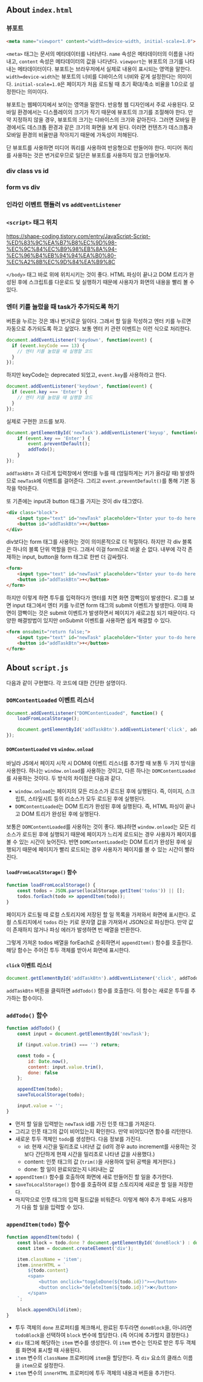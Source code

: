 ## About `index.html`

### 뷰포트

```html
<meta name="viewport" content="width=device-width, initial-scale=1.0">
```

`<meta>` 태그는 문서의 메타데이터를 나타낸다. `name` 속성은 메타데이터의 이름을 나타내고, `content` 속성은 메타데이터의 값을 나타낸다.
`viewport`는 뷰포트의 크기를 나타내는 메타데이터이다. 뷰포트는 브라우저에서 실제로 내용이 표시되는 영역을 말한다.
`width=device-width`는 뷰포트의 너비를 디바이스의 너비와 같게 설정한다는 의미이다.
`initial-scale=1.0`은 페이지가 처음 로드될 때 초기 확대/축소 비율을 1.0으로 설정한다는 의미이다.

뷰포트는 웹페이지에서 보이는 영역을 말한다. 반응형 웹 디자인에서 주로 사용된다. 모바일 환경에서는 디스플레이의 크기가 작기 때문에 뷰포트의 크기를 조절해야 한다. 만약 지정하지 않을 경우, 뷰포트의 크기는 디바이스의 크기와 같아진다. 그러면 모바일 환경에서도 데스크톱 환경과 같은 크기의 화면을 보게 된다. 이러면 컨텐츠가 데스크톱과 모바일 환경의 비율만큼 작아지기 때문에 가독성이 저해된다.

단 뷰포트를 사용하면 미디어 쿼리를 사용하여 반응형으로 만들어야 한다. 미디어 쿼리를 사용하는 것은 번거로우므로 일단은 뷰포트를 사용하지 않고 만들어보자.


### div class vs id

### form vs div

### 인라인 이벤트 핸들러 vs `addEventListener`

### `<script>` 태그 위치

https://shape-coding.tistory.com/entry/JavaScript-Script-%ED%83%9C%EA%B7%B8%EC%9D%98-%EC%9C%84%EC%B9%98%EB%8A%94-%EC%96%B4%EB%94%94%EA%B0%80-%EC%A2%8B%EC%9D%84%EA%B9%8C

`</body>` 태그 바로 위에 위치시키는 것이 좋다. HTML 파싱이 끝나고 DOM 트리가 완성된 후에 스크립트를 다운로드 및 실행하기 때문에 사용자가 화면의 내용을 빨리 볼 수 있다.

### 엔터 키를 눌렀을 때 task가 추가되도록 하기

버튼을 누르는 것은 꽤나 번거로운 일이다. 그래서 할 일을 작성하고 엔터 키를 누르면 자동으로 추가되도록 하고 싶었다.
보통 엔터 키 관련 이벤트는 이런 식으로 처리한다.

```js
document.addEventListener('keydown', function(event) {
  if (event.keyCode === 13) {
    // 엔터 키를 눌렀을 때 실행할 코드
  }
});
```

하지만 keyCode는 deprecated 되었고, `event.key`를 사용하라고 한다.

```js
document.addEventListener('keydown', function(event) {
  if (event.key === 'Enter') {
    // 엔터 키를 눌렀을 때 실행할 코드
  }
});
```

실제로 구현한 코드를 보자.

```js
document.getElementById('newTask').addEventListener('keyup', function(event) {
    if (event.key == 'Enter') {
        event.preventDefault();
        addTodo();
    }
});
```

`addTaskBtn` 과 다르게 입력창에서 엔터를 누를 때 (엄밀하게는 키가 올라갈 때) 발생하므로 `newTask`에 이벤트를 걸어준다.
그리고 `event.preventDefault()`를 통해 기본 동작을 막아준다.

또 기존에는 input과 button 태그를 가지는 것이 div 태그였다.

```html
<div class="block">
    <input type="text" id="newTask" placeholder="Enter your to-do here!">
    <button id="addTaskBtn">+</button>
</div>
```

div보다는 form 태그를 사용하는 것이 의미론적으로 더 적절하다.
하지만 각 div 블록은 하나의 블록 단위 역할을 한다. 그래서 이걸 form으로 바꿀 순 없다.
내부에 각각 존재하는 input, button을 form 태그로 한번 더 감싸줬다.

```html
<form>
    <input type="text" id="newTask" placeholder="Enter your to-do here!">
    <button id="addTaskBtn">+</button>
</form>
```

하지만 이렇게 하면 투두를 입력하다가 엔터를 치면 화면 깜빡임이 발생한다.
로그를 보면 input 태그에서 엔터 키를 누르면 form 태그의 submit 이벤트가 발생한다.
이때 화면이 깜빡이는 것은 submit 이벤트가 발생하면서 페이지가 새로고침 되기 때문이다.
다양한 해결방법이 있지만 onSubmit 이벤트를 사용하면 쉽게 해결할 수 있다.

```html
<form onsubmit="return false;">
    <input type="text" id="newTask" placeholder="Enter your to-do here!">
    <button id="addTaskBtn">+</button>
</form>
```

## About `script.js`

다음과 같이 구현했다. 각 코드에 대한 간단한 설명이다.

### `DOMContentLoaded` 이벤트 리스너

```js
document.addEventListener("DOMContentLoaded", function() {
    loadFromLocalStorage();

    document.getElementById('addTaskBtn').addEventListener('click', addTodo);
});
```

#### `DOMContentLoaded` vs `window.onload`

바닐라 JS에서 페이지 시작 시 DOM에 이벤트 리스너를 추가할 때 보통 두 가지 방식을 사용한다. 하나는 `window.onload`를 사용하는 것이고, 다른 하나는 `DOMContentLoaded`를 사용하는 것이다. 두 방식의 차이점은 다음과 같다.

- `window.onload`는 페이지의 모든 리소스가 로드된 후에 실행된다. 즉, 이미지, 스크립트, 스타일시트 등의 리소스가 모두 로드된 후에 실행된다.
- `DOMContentLoaded`는 DOM 트리가 완성된 후에 실행된다. 즉, HTML 파싱이 끝나고 DOM 트리가 완성된 후에 실행된다.

보통은 `DOMContentLoaded`를 사용하는 것이 좋다. 왜냐하면 `window.onload`는 모든 리소스가 로드된 후에 실행되기 때문에 페이지가 느리게 로드되는 경우 사용자가 페이지를 볼 수 있는 시간이 늦어진다. 반면 `DOMContentLoaded`는 DOM 트리가 완성된 후에 실행되기 때문에 페이지가 빨리 로드되는 경우 사용자가 페이지를 볼 수 있는 시간이 빨라진다.

#### `loadFromLocalStorage()` 함수

```js
function loadFromLocalStorage() {
    const todos = JSON.parse(localStorage.getItem('todos')) || [];
    todos.forEach(todo => appendItem(todo));
}
```

페이지가 로드될 때 로컬 스토리지에 저장된 할 일 목록을 가져와서 화면에 표시한다. 로컬 스토리지에서 `todos` 라는 키로 문자열 값을 가져와서 JSON으로 파싱한다. 만약 값이 존재하지 않거나 파싱 에러가 발생하면 빈 배열을 반환한다.

그렇게 가져온 todos 배열을 forEach로 순회하면서 `appendItem()` 함수를 호출한다. 해당 함수는 주어진 투두 객체를 받아서 화면에 표시한다.

#### `click` 이벤트 리스너

```js
document.getElementById('addTaskBtn').addEventListener('click', addTodo);
```

`addTaskBtn` 버튼을 클릭하면 `addTodo()` 함수를 호출한다. 이 함수는 새로운 투두를 추가하는 함수이다. 

### `addTodo()` 함수

```js
function addTodo() {
    const input = document.getElementById('newTask');

    if (input.value.trim() === '') return;

    const todo = {
        id: Date.now(),
        content: input.value.trim(),
        done: false
    };

    appendItem(todo);
    saveToLocalStorage(todo);

    input.value = '';
}
```

- 먼저 할 일을 입력받는 `newTask` id를 가진 인풋 태그를 가져온다. 
- 그리고 인풋 태그의 값이 비어있는지 확인한다. 만약 비어있다면 함수를 리턴한다.
- 새로운 투두 객체인 `todo`를 생성한다. 다음 정보를 가진다.
    - id: 현재 시간을 밀리초로 나타낸 값 (id의 경우 auto increment를 사용하는 것보다 간단하게 현재 시간을 밀리초로 나타낸 값을 사용했다.)
    - content: 인풋 태그의 값 (`trim()`을 사용하여 앞뒤 공백을 제거한다.)
    - done: 할 일이 완료되었는지 나타내는 값
- `appendItem()` 함수를 호출하여 화면에 새로 만들어진 할 일을 추가한다.
- `saveToLocalStorage()` 함수를 호출하여 로컬 스토리지에 새로운 할 일을 저장한다.
- 마지막으로 인풋 태그의 입력 필드값을 비워준다. 이렇게 해야 추가 후에도 사용자가 다음 할 일을 입력할 수 있다.

### `appendItem(todo)` 함수

```js
function appendItem(todo) {
    const block = todo.done ? document.getElementById('doneBlock') : document.getElementById('todoBlock');
    const item = document.createElement('div');

    item.className = 'item';
    item.innerHTML = `
        ${todo.content}
        <span>
            <button onclick="toggleDone(${todo.id})">↔️</button>
            <button onclick="deleteItem(${todo.id})">❌</button>
        </span>
    `;

    block.appendChild(item);
}
```

- 투두 객체의 `done` 프로퍼티를 체크해서, 완료된 투두라면 `doneBlock`을, 아니라면 `todoBlock`을 선택하여 `block` 변수에 할당한다. (즉 어디에 추가할지 결정한다.)
- `div` 태그에 해당하는 `item` 변수를 생성한다. 이 `item` 변수는 인자로 받은 투두 객체를 화면에 표시할 때 사용된다.
- `item` 변수의 `className` 프로퍼티에 `item`을 할당한다. 즉 `div` 요소의 클래스 이름을 `item`으로 설정한다.
- `item` 변수의 `innerHTML` 프로퍼티에 투두 객체의 내용과 버튼을 추가한다.
